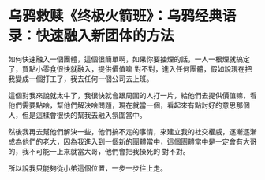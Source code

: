 # 乌鸦救赎《终极火箭班》：乌鸦经典语录：快速融入新团体的方法

如何快速融入一個團體，這個很簡單啊，如果你要抽煙的話，一人一根煙就搞定了，買點小零食很快就融入，提供價值嘛 對不對，進入任何團體，假如說現在把我變成一個打工了，我去任何一個公司去上班。

這個對我來說就太牛了，我很快就會跟周圍的人打一片，給他們去提供價值嘛，看他們需要點啥，幫他們解決啥問題，現在就當一個，看起來有點討好的意思那個人，但是這樣會很快的幫我去融入氛圍當中。

然後我再去幫他們解決一些，他們搞不定的事情，來建立我的社交權威，逐漸逐漸成為他們的老大，因為我進入到一個新的團體當中，這個團體當中是一定會有大哥的，我不可能一上來就當大哥，他們會把我操死的 對不對。

所以說我只能夠從小弟這個位置，一步一步往上走。
